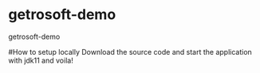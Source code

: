 # getrosoft-demo
getrosoft-demo

#How to setup locally
Download the source code and start the application with jdk11 and voila!
